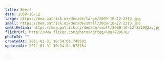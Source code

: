 ```yaml
---
title: Beer!
date: 2009-10-12
large: https://mea.patrick.nz/decade/large/2009-10-12-2210.jpg
small: https://mea.patrick.nz/decade/small/2009-10-12-2210.jpg
smallRetina: https://mea.patrick.nz/decade/small/2009-10-12-2210@2x.jpg
flickrUrl: http://www.flickr.com/photos/pftqg/4007789676/
photoId: ""
createdAt: 2011-01-31 10:34:01.749502
updatedAt: 2011-01-31 10:34:24.078784

---
```


